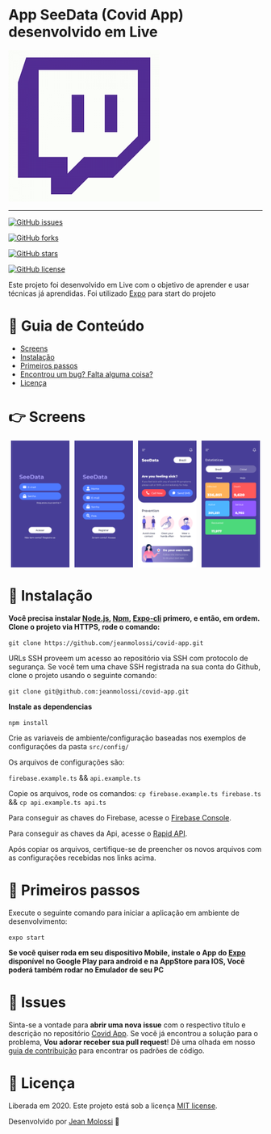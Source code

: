 # App SeeData (Covid App) desenvolvido em Live

![Logo da Twitch](./assets/doc/twitch.png)

---

<div styles="text-align:center; margin: 0 auto; width: 100%;">

[![GitHub issues](https://img.shields.io/github/issues/jeanmolossi/covid-app?style=flat-square)](https://github.com/jeanmolossi/covid-app/issues)

[![GitHub forks](https://img.shields.io/github/forks/jeanmolossi/covid-app?style=flat-square)](https://github.com/jeanmolossi/covid-app/network)

[![GitHub stars](https://img.shields.io/github/stars/jeanmolossi/covid-app?style=flat-square)](https://github.com/jeanmolossi/covid-app/stargazers)

[![GitHub license](https://img.shields.io/github/license/jeanmolossi/covid-app?style=flat-square)](https://github.com/jeanmolossi/covid-app)

Este projeto foi desenvolvido em Live com o objetivo de aprender e usar técnicas já aprendidas. Foi utilizado [Expo](https://expo.io) para start do projeto

</div>

# :pushpin: Guia de Conteúdo

- [Screens](#point_right-screens)
- [Instalação](#construction_worker-instalação)
- [Primeiros passos](#runner-primeiros-passos)
- [Encontrou um bug? Falta alguma coisa?](#bug-issues)
- [Licença](#closed_book-licença)

# :point_right: Screens

<div style="display: flex; justify-content: space-around;">

<img src="./assets/doc/Login.jpg" width="23%" />
<img src="./assets/doc/Register.jpg" width="23%" />
<img src="./assets/doc/Home.jpg" width="23%" />
<img src="./assets/doc/Statistics.jpg" width="23%" />

</div>

# :construction_worker: Instalação

**Você precisa instalar [Node.js](https://nodejs.org/en/download/), [Npm](https://www.npmjs.com/), [Expo-cli](https://expo.io/learn) primero, e então, em ordem. Clone o projeto via HTTPS, rode o comando:**

`git clone https://github.com/jeanmolossi/covid-app.git`

URLs SSH proveem um acesso ao repositório via SSH com protocolo de segurança. Se você tem uma chave SSH registrada na sua conta do Github, clone o projeto usando o seguinte comando:

`git clone git@github.com:jeanmolossi/covid-app.git`

**Instale as dependencias**

`npm install`

Crie as variaveis de ambiente/configuração baseadas nos exemplos de configurações da pasta `src/config/`

Os arquivos de configurações são:

`firebase.example.ts` && `api.example.ts`

Copie os arquivos, rode os comandos: `cp firebase.example.ts firebase.ts` && `cp api.example.ts api.ts`

Para conseguir as chaves do Firebase, acesse o [Firebase Console](https://console.firebase.google.com/).

Para conseguir as chaves da Api, acesse o [Rapid API](https://rapidapi.com/Gramzivi/api/covid-19-data).

Após copiar os arquivos, certifique-se de preencher os novos arquivos com as configurações recebidas nos links acima.

# :runner: Primeiros passos

Execute o seguinte comando para iniciar a aplicação em ambiente de desenvolvimento:

`expo start`

**Se você quiser roda em seu dispositivo Mobile, instale o App do [Expo](https://play.google.com/store/apps/details?id=host.exp.exponent&referrer=www) disponível no Google Play para android e na AppStore para IOS, Você poderá também rodar no Emulador de seu PC**

# :bug: Issues

Sinta-se a vontade para **abrir uma nova issue** com o respectivo título e descrição no repositório [Covid App](https://github.com/jeanmolossi/covid-app/issues). Se você já encontrou a solução para o problema, **Vou adorar receber sua pull request**! Dê uma olhada em nosso [guia de contribuição](https://github.com/jeanmolossi/covid-app/blob/master/CONTRIBUTING.md) para encontrar os padrões de código.

# :closed_book: Licença

Liberada em 2020.
Este projeto está sob a licença [MIT license](https://github.com/jeanmolossi/covid-app/master/LICENSE).

Desenvolvido por [Jean Molossi](https://github.com/jeanmolossi) 🚀
